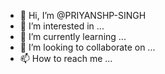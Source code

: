 - 👋 Hi, I’m @PRIYANSHP-SINGH
- 👀 I’m interested in ...
- 🌱 I’m currently learning ...
- 💞️ I’m looking to collaborate on ...
- 📫 How to reach me ...

<!---
PRIYANSHP-SINGH/PRIYANSHP-SINGH is a ✨ special ✨ repository because its `README.md` (this file) appears on your GitHub profile.
You can click the Preview link to take a look at your changes.
--->
